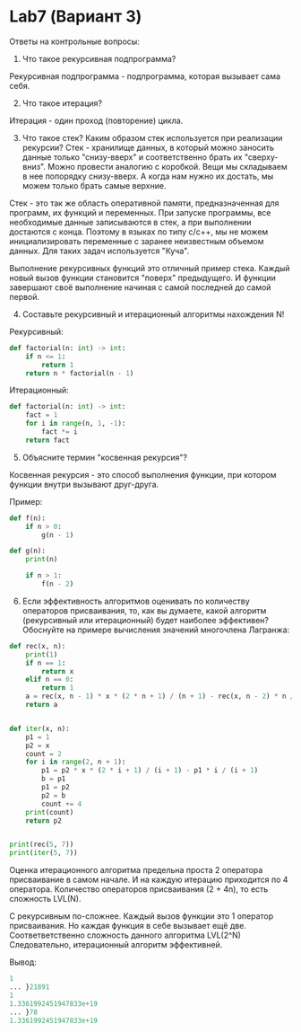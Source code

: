 # Lab7 (Вариант 3)
Ответы на контрольные вопросы:
1. Что такое рекурсивная подпрограмма?

Рекурсивная подпрограмма - подпрограмма, которая вызывает сама себя.

2. Что такое итерация?

Итерация - один проход (повторение) цикла.

3. Что такое стек? Каким образом стек используется при реализации рекурсии? Стек - хранилище данных, в который можно заносить данные только "снизу-вверх" и соответственно брать их "сверху-вниз". Можно провести аналогию с коробкой. Вещи мы складываем в нее попорядку снизу-вверх. А когда нам нужно их достать, мы можем только брать самые верхние.

Стек - это так же область оперативной памяти, предназначенная для программ, их функций и переменных. При запуске программы, все необходимые данные записываются в стек, а при выполнении достаются с конца. Поэтому в языках по типу c/c++, мы не можем инициализировать переменные с заранее неизвестным объемом данных. Для таких задач используется "Куча".

Выполнение рекурсивных функций это отличный пример стека. Каждый новый вызов функции становится "поверх" предыдущего. И функции завершают своё выполнение начиная с самой последней до самой первой.

4. Составьте рекурсивный и итерационный алгоритмы нахождения N!

Рекурсивный:
```python
def factorial(n: int) -> int:
    if n <= 1:
        return 1
    return n * factorial(n - 1)
```
Итерационный:
```python
def factorial(n: int) -> int:
    fact = 1
    for i in range(n, 1, -1):
        fact *= i
    return fact
```

5. Объясните термин "косвенная рекурсия"?

Косвенная рекурсия - это способ выполнения функции, при котором функции внутри вызывают друг-друга.

Пример:
```python
def f(n):
    if n > 0:
        g(n - 1)

def g(n):
    print(n)

    if n > 1:
        f(n - 2)

```

6. Если эффективность алгоритмов оценивать по количеству операторов присваивания, то, как вы думаете, какой алгоритм (рекурсивный или итерационный) будет наиболее эффективен? Обоснуйте на примере вычисления значений многочлена Лагранжа:
```python
def rec(x, n):
    print(1)
    if n == 1:
        return x
    elif n == 0:
        return 1
    a = rec(x, n - 1) * x * (2 * n + 1) / (n + 1) - rec(x, n - 2) * n / (n + 1)
    return a


def iter(x, n):
    p1 = 1
    p2 = x
    count = 2
    for i in range(2, n + 1):
        p1 = p2 * x * (2 * i + 1) / (i + 1) - p1 * i / (i + 1)
        b = p1
        p1 = p2
        p2 = b
        count += 4
    print(count)
    return p2


print(rec(5, 7))
print(iter(5, 7))

```
Оценка итерационного алгоритма предельна проста 2 оператора присваивание в самом начале. И на каждую итерацию приходится по 4 оператора.
Количество операторов присваивания (2 + 4n), то есть сложность LVL(N).

С рекурсивным по-сложнее. Каждый вызов функции это 1 оператор присваивания. Но каждая функция в себе вызывает ещё две. Соответветственно сложность данного алгоритма LVL(2^N)
Следовательно, итерационный алгоритм эффективней.

Вывод:
```python
1
... }21891
1
1.3361992451947833e+19
... }78
1.3361992451947833e+19

```
